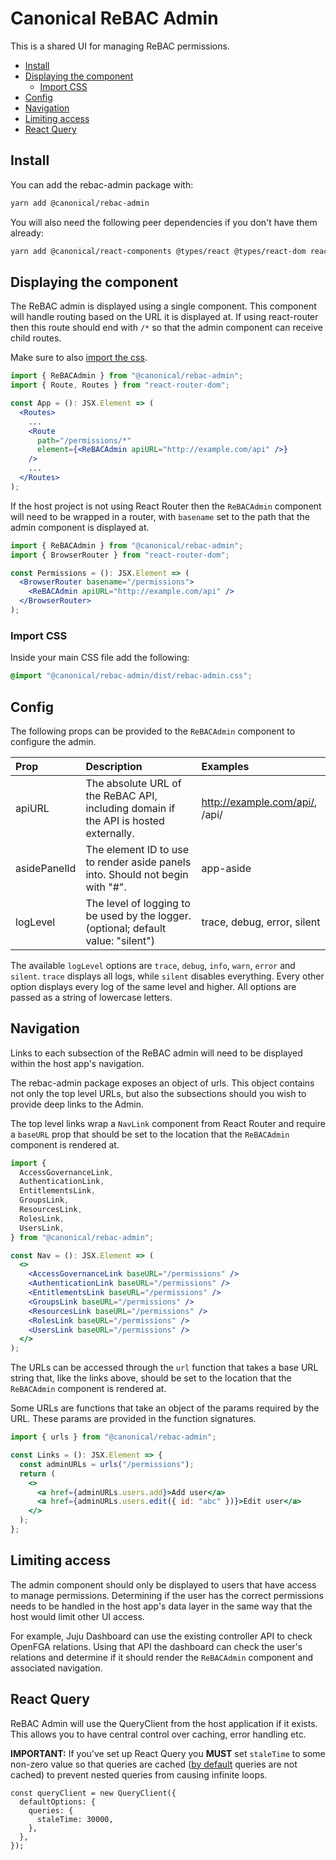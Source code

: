 # Canonical ReBAC Admin

This is a shared UI for managing ReBAC permissions.

- [Install](#install)
- [Displaying the component](#displaying-the-component)
  - [Import CSS](#import-css)
- [Config](#config)
- [Navigation](#navigation)
- [Limiting access](#limiting-access)
- [React Query](#react-query)

## Install

You can add the rebac-admin package with:

```bash
yarn add @canonical/rebac-admin
```

You will also need the following peer dependencies if you don't have them already:

```bash
yarn add @canonical/react-components @types/react @types/react-dom react react-dom vanilla-framework react-router-dom axios @tanstack/react-query formik yup
```

## Displaying the component

The ReBAC admin is displayed using a single component. This component will
handle routing based on the URL it is displayed at. If using react-router
then this route should end with `/*` so that the admin component can receive
child routes.

Make sure to also [import the css](#import-css).

```jsx
import { ReBACAdmin } from "@canonical/rebac-admin";
import { Route, Routes } from "react-router-dom";

const App = (): JSX.Element => (
  <Routes>
    ...
    <Route
      path="/permissions/*"
      element={<ReBACAdmin apiURL="http://example.com/api" />}
    />
    ...
  </Routes>
);
```

If the host project is not using React Router then the `ReBACAdmin` component
will need to be wrapped in a router, with `basename` set to the path that the
admin component is displayed at.

```jsx
import { ReBACAdmin } from "@canonical/rebac-admin";
import { BrowserRouter } from "react-router-dom";

const Permissions = (): JSX.Element => (
  <BrowserRouter basename="/permissions">
    <ReBACAdmin apiURL="http://example.com/api" />
  </BrowserRouter>
);
```

### Import CSS

Inside your main CSS file add the following:

```css
@import "@canonical/rebac-admin/dist/rebac-admin.css";
```

## Config

The following props can be provided to the `ReBACAdmin` component to configure the admin.

| Prop     | Description                                                                          | Examples                       |
| :------- | :----------------------------------------------------------------------------------- | :----------------------------- |
| apiURL   | The absolute URL of the ReBAC API, including domain if the API is hosted externally. | http://example.com/api/, /api/ |
| asidePanelId | The element ID to use to render aside panels into. Should not begin with "#".        | app-aside                      |
| logLevel | The level of logging to be used by the logger. (optional; default value: "silent")   | trace, debug, error, silent    |

The available `logLevel` options are `trace`, `debug`, `info`, `warn`, `error`
and `silent`. `trace` displays all logs, while `silent` disables everything.
Every other option displays every log of the same level and higher. All options
are passed as a string of lowercase letters.

## Navigation

Links to each subsection of the ReBAC admin will need to be displayed within
the host app's navigation.

The rebac-admin package exposes an object of urls. This object contains not only
the top level URLs, but also the subsections should you wish to provide deep
links to the Admin.

The top level links wrap a `NavLink` component from React Router and require a
`baseURL` prop that should be set to the location that the `ReBACAdmin`
component is rendered at.

```jsx
import {
  AccessGovernanceLink,
  AuthenticationLink,
  EntitlementsLink,
  GroupsLink,
  ResourcesLink,
  RolesLink,
  UsersLink,
} from "@canonical/rebac-admin";

const Nav = (): JSX.Element => (
  <>
    <AccessGovernanceLink baseURL="/permissions" />
    <AuthenticationLink baseURL="/permissions" />
    <EntitlementsLink baseURL="/permissions" />
    <GroupsLink baseURL="/permissions" />
    <ResourcesLink baseURL="/permissions" />
    <RolesLink baseURL="/permissions" />
    <UsersLink baseURL="/permissions" />
  </>
);
```

The URLs can be accessed through the `url` function that takes a base URL
string that, like the links above, should be set to the location that the `ReBACAdmin`
component is rendered at.

Some URLs are functions that take an object of the params required by the
URL. These params are provided in the function signatures.

```jsx
import { urls } from "@canonical/rebac-admin";

const Links = (): JSX.Element => {
  const adminURLs = urls("/permissions");
  return (
    <>
      <a href={adminURLs.users.add}>Add user</a>
      <a href={adminURLs.users.edit({ id: "abc" })}>Edit user</a>
    </>
  );
};

```

## Limiting access

The admin component should only be displayed to users that have access to manage
permissions. Determining if the user has the correct permissions needs to be
handled in the host app's data layer in the same way that the host would limit
other UI access.

For example, Juju Dashboard can use the existing controller API to check OpenFGA
relations. Using that API the dashboard can check the user's relations and
determine if it should render the `ReBACAdmin` component and associated
navigation.

## React Query

ReBAC Admin will use the QueryClient from the host application if it exists.
This allows you to have central control over caching, error handling etc.

**IMPORTANT:** If you've set up React Query you **MUST** set `staleTime` to some
non-zero value so that queries are cached ([by default](https://tanstack.com/query/latest/docs/framework/react/guides/important-defaults) queries are not cached) to prevent nested queries from causing
infinite loops.

```
const queryClient = new QueryClient({
  defaultOptions: {
    queries: {
      staleTime: 30000,
    },
  },
});
```
